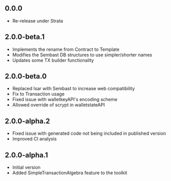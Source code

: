 ## 0.0.0
- Re-release under Strata

## 2.0.0-beta.1
- Implements the rename from Contract to Template
- Modifies the Sembast DB structures to use simpler/shorter names
- Updates some TX builder functionality

## 2.0.0-beta.0
- Replaced Isar with Sembast to increase web compatibility
- Fix to Transaction usage
- Fixed issue with walletkeyAPI's encoding scheme
- Allowed override of scrypt in walletstateAPI

## 2.0.0-alpha.2
- Fixed issue with generated code not being included in published version
- Improved CI analysis

## 2.0.0-alpha.1
- Initial version
- Added SimpleTransactionAlgebra feature to the toolkit
